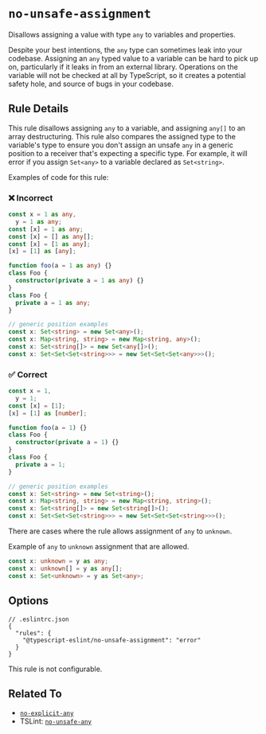 # `no-unsafe-assignment`

Disallows assigning a value with type `any` to variables and properties.

Despite your best intentions, the `any` type can sometimes leak into your codebase.
Assigning an `any` typed value to a variable can be hard to pick up on, particularly if it leaks in from an external library. Operations on the variable will not be checked at all by TypeScript, so it creates a potential safety hole, and source of bugs in your codebase.

## Rule Details

This rule disallows assigning `any` to a variable, and assigning `any[]` to an array destructuring.
This rule also compares the assigned type to the variable's type to ensure you don't assign an unsafe `any` in a generic position to a receiver that's expecting a specific type. For example, it will error if you assign `Set<any>` to a variable declared as `Set<string>`.

Examples of code for this rule:

<!--tabs-->

### ❌ Incorrect

```ts
const x = 1 as any,
  y = 1 as any;
const [x] = 1 as any;
const [x] = [] as any[];
const [x] = [1 as any];
[x] = [1] as [any];

function foo(a = 1 as any) {}
class Foo {
  constructor(private a = 1 as any) {}
}
class Foo {
  private a = 1 as any;
}

// generic position examples
const x: Set<string> = new Set<any>();
const x: Map<string, string> = new Map<string, any>();
const x: Set<string[]> = new Set<any[]>();
const x: Set<Set<Set<string>>> = new Set<Set<Set<any>>>();
```

### ✅ Correct

```ts
const x = 1,
  y = 1;
const [x] = [1];
[x] = [1] as [number];

function foo(a = 1) {}
class Foo {
  constructor(private a = 1) {}
}
class Foo {
  private a = 1;
}

// generic position examples
const x: Set<string> = new Set<string>();
const x: Map<string, string> = new Map<string, string>();
const x: Set<string[]> = new Set<string[]>();
const x: Set<Set<Set<string>>> = new Set<Set<Set<string>>>();
```

<!--/tabs-->

There are cases where the rule allows assignment of `any` to `unknown`.

Example of `any` to `unknown` assignment that are allowed.

```ts
const x: unknown = y as any;
const x: unknown[] = y as any[];
const x: Set<unknown> = y as Set<any>;
```

## Options

```jsonc
// .eslintrc.json
{
  "rules": {
    "@typescript-eslint/no-unsafe-assignment": "error"
  }
}
```

This rule is not configurable.

## Related To

- [`no-explicit-any`](./no-explicit-any.md)
- TSLint: [`no-unsafe-any`](https://palantir.github.io/tslint/rules/no-unsafe-any/)

